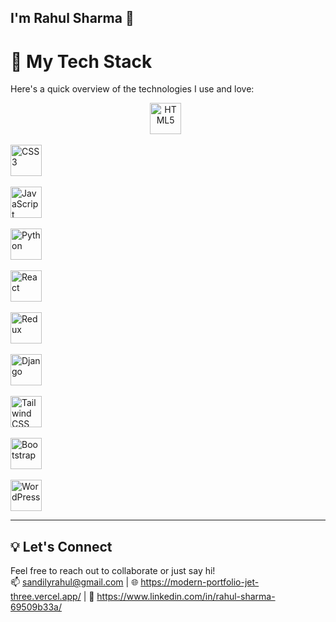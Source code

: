 ## I'm Rahul Sharma 👋 

# 🚀 My Tech Stack

Here's a quick overview of the technologies I use and love:

<p align="center">
  <!-- HTML -->
  <img src="https://cdn.jsdelivr.net/gh/devicons/devicon/icons/html5/html5-original.svg" alt="HTML5" width="50" height="50"/>&nbsp;&nbsp;

  <!-- CSS -->
  <img src="https://cdn.jsdelivr.net/gh/devicons/devicon/icons/css3/css3-original.svg" alt="CSS3" width="50" height="50"/>&nbsp;&nbsp;

  <!-- JavaScript -->
  <img src="https://cdn.jsdelivr.net/gh/devicons/devicon/icons/javascript/javascript-original.svg" alt="JavaScript" width="50" height="50"/>&nbsp;&nbsp;

  <!-- Python -->
  <img src="https://cdn.jsdelivr.net/gh/devicons/devicon/icons/python/python-original.svg" alt="Python" width="50" height="50"/>&nbsp;&nbsp;

  <!-- React -->
  <img src="https://cdn.jsdelivr.net/gh/devicons/devicon/icons/react/react-original.svg" alt="React" width="50" height="50"/>&nbsp;&nbsp;

  <!-- Redux -->
  <img src="https://cdn.jsdelivr.net/gh/devicons/devicon/icons/redux/redux-original.svg" alt="Redux" width="50" height="50"/>&nbsp;&nbsp;

  <!-- Django -->
  <img src="https://cdn.jsdelivr.net/gh/devicons/devicon/icons/django/django-plain.svg" alt="Django" width="50" height="50"/>&nbsp;&nbsp;

  <!-- Tailwind CSS -->
  <img src="https://www.vectorlogo.zone/logos/tailwindcss/tailwindcss-icon.svg" alt="Tailwind CSS" width="50" height="50"/>&nbsp;&nbsp;

  <!-- Bootstrap -->
  <img src="https://cdn.jsdelivr.net/gh/devicons/devicon/icons/bootstrap/bootstrap-original.svg" alt="Bootstrap" width="50" height="50"/>&nbsp;&nbsp;

  <!-- WordPress -->
  <img src="https://cdn.jsdelivr.net/gh/devicons/devicon/icons/wordpress/wordpress-plain.svg" alt="WordPress" width="50" height="50"/>
</p>

---

## 💡 Let's Connect

Feel free to reach out to collaborate or just say hi!  
📫 sandilyrahul@gmail.com | 🌐 https://modern-portfolio-jet-three.vercel.app/ | 💼 https://www.linkedin.com/in/rahul-sharma-69509b33a/

